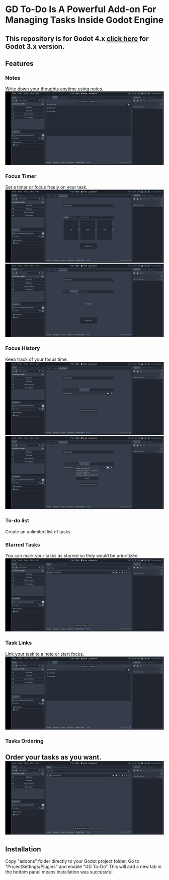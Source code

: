 # GD To-Do Is A Powerful Add-on For Managing Tasks Inside Godot Engine
This repository is for Godot 4.x [click here](https://github.com/attilaoroszdev/GD_To-Do_3x) for Godot 3.x version.
---
## Features
### Notes
Write down your thoughts anytime using notes.
![notes](https://github.com/attilaoroszdev/GD_To-Do_4.x/blob/main/Screenshots/Linked%20Note.jpg)
### Focus Timer
Set a timer or focus freely on your task.
![focus timer](https://github.com/attilaoroszdev/GD_To-Do_4.x/blob/main/Screenshots/Focus%20Timer.jpg)
![free focus](https://github.com/attilaoroszdev/GD_To-Do_4.x/blob/main/Screenshots/Free%20Focus.jpg)

### Focus History
Keep track of your focus time.
![focus history](https://github.com/attilaoroszdev/GD_To-Do_4.x/blob/main/Screenshots/Focus%20History.jpg)
![focus info](https://github.com/attilaoroszdev/GD_To-Do_4.x/blob/main/Screenshots/Focus%20Info.jpg)

### To-do list
Create an unlimited list of tasks.

### Starred Tasks
You can mark your tasks as starred so they would be prioritized.
![starred task](https://github.com/attilaoroszdev/GD_To-Do_4.x/blob/main/Screenshots/Starred%20Task.jpg)

### Task Links
Link your task to a note or start focus.
![linked note](https://github.com/attilaoroszdev/GD_To-Do_4.x/blob/main/Screenshots/Linked%20Note.jpg)

### Tasks Ordering
Order your tasks as you want.
![tasks](https://github.com/attilaoroszdev/GD_To-Do_4.x/blob/main/Screenshots/Starred%20Task.jpg)
---
## Installation
Copy "addons" folder directly to your Godot project folder.
Go to "ProjectSettings/Plugins" and enable "GD To-Do"
This will add a new tab in the bottom panel means installation was successful.
